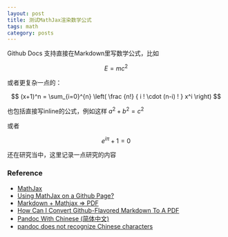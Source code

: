 ```yaml
---
layout: post
title: 测试MathJax渲染数学公式
tags: math
category: posts
---
```


Github Docs 支持直接在Markdown里写数学公式，比如

$$
    E = mc^2
$$

或者更复杂一点的：

$$
    (x+1)^n = \sum_{i=0}^{n} \left( \frac {n!} { i ! \cdot (n-i) ! } x^i \right)
$$

也包括直接写inline的公式，例如这样 $`a^2+b^2=c^2`$

或者

$$
\begin{equation}
    e^{i\pi} + 1 = 0
\end{equation}
$$


还在研究当中，这里记录一点研究的内容


### Reference

- [MathJax](https://www.mathjax.org/)
- [Using MathJax on a Github Page?](https://stackoverflow.com/questions/34347818/using-mathjax-on-a-github-page)
- [Markdown + Mathjax => PDF](https://tex.stackexchange.com/questions/290617/markdown-mathjax-pdf)
- [How Can I Convert Github-Flavored Markdown To A PDF](https://superuser.com/questions/689056/how-can-i-convert-github-flavored-markdown-to-a-pdf)
- [Pandoc With Chinese (简体中文)](https://github-wiki-see.page/m/jgm/pandoc/wiki/Pandoc-With-Chinese-(%E7%AE%80%E4%BD%93%E4%B8%AD%E6%96%87))
- [pandoc does not recognize Chinese characters](https://tex.stackexchange.com/questions/341809/pandoc-does-not-recognize-chinese-characters)